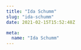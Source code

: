 ```yaml
---
title: "Ida Schumm"
slug: "ida-schumm"
date: 2021-02-15T15:52:48Z

meta:
  name: "Ida Schumm"
---
```


